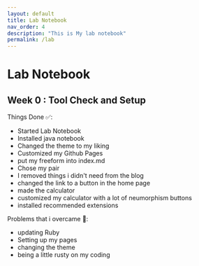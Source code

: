 ```yaml
---
layout: default
title: Lab Notebook
nav_order: 4
description: "This is My lab notebook"
permalink: /lab
---
```





# Lab Notebook

## Week 0 : Tool Check and Setup

Things Done ✅: 
- Started Lab Notebook
- Installed java notebook
- Changed the theme to my liking
- Customized my Github Pages
- put my freeform into index.md
- Chose my pair
- I removed things i didn't need from the blog
- changed the link to a button in the home page
- made the calculator
- customized my calculator with a lot of neumorphism buttons
- installed recommended extensions 


Problems that i overcame 💪:
- updating Ruby
- Setting up my pages
- changing the theme
- being a little rusty on my coding
